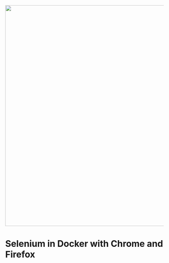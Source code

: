 <img id="header" width="700" src="./images/icons/logo_wide.jpg" />

# Selenium in Docker with Chrome and Firefox